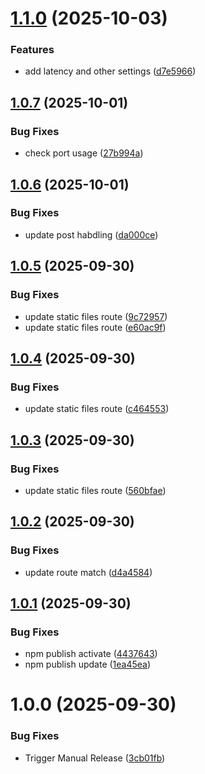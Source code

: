 # [1.1.0](https://github.com/easingthemes/mocker/compare/v1.0.7...v1.1.0) (2025-10-03)


### Features

* add latency and other settings ([d7e5966](https://github.com/easingthemes/mocker/commit/d7e59663887cfde5df99de5d41a62ab3327ebaf2))

## [1.0.7](https://github.com/easingthemes/mocker/compare/v1.0.6...v1.0.7) (2025-10-01)


### Bug Fixes

* check port usage ([27b994a](https://github.com/easingthemes/mocker/commit/27b994a76794a12c3f3257bafc659d373cde29b0))

## [1.0.6](https://github.com/easingthemes/mocker/compare/v1.0.5...v1.0.6) (2025-10-01)


### Bug Fixes

* update post habdling ([da000ce](https://github.com/easingthemes/mocker/commit/da000cee37b32618c40d9ee64829e368ed57fffa))

## [1.0.5](https://github.com/easingthemes/mocker/compare/v1.0.4...v1.0.5) (2025-09-30)


### Bug Fixes

* update static files route ([9c72957](https://github.com/easingthemes/mocker/commit/9c72957ff80690ce25aebe36d85a4a1d3cc58cca))
* update static files route ([e60ac9f](https://github.com/easingthemes/mocker/commit/e60ac9fa208261771b51453d89221f447a26cfd2))

## [1.0.4](https://github.com/easingthemes/mocker/compare/v1.0.3...v1.0.4) (2025-09-30)


### Bug Fixes

* update static files route ([c464553](https://github.com/easingthemes/mocker/commit/c46455384cc8926a94b6f62fec22b65f980b8209))

## [1.0.3](https://github.com/easingthemes/mocker/compare/v1.0.2...v1.0.3) (2025-09-30)


### Bug Fixes

* update static files route ([560bfae](https://github.com/easingthemes/mocker/commit/560bfae2269f9c930a7a2610651d261c1f1e9992))

## [1.0.2](https://github.com/easingthemes/mocker/compare/v1.0.1...v1.0.2) (2025-09-30)


### Bug Fixes

* update route match ([d4a4584](https://github.com/easingthemes/mocker/commit/d4a45848229a96e6850b4fec8c3f42a721591450))

## [1.0.1](https://github.com/easingthemes/mocker/compare/v1.0.0...v1.0.1) (2025-09-30)


### Bug Fixes

* npm publish activate ([4437643](https://github.com/easingthemes/mocker/commit/44376437f635a6cbbc566ea8df212c0aea1d6b20))
* npm publish update ([1ea45ea](https://github.com/easingthemes/mocker/commit/1ea45ea8d03f2ceb4a9e58c884e3bbcff9a017df))

# 1.0.0 (2025-09-30)


### Bug Fixes

* Trigger Manual Release ([3cb01fb](https://github.com/easingthemes/mocker/commit/3cb01fba31b680d9f05e4de0674628ce42f71590))
